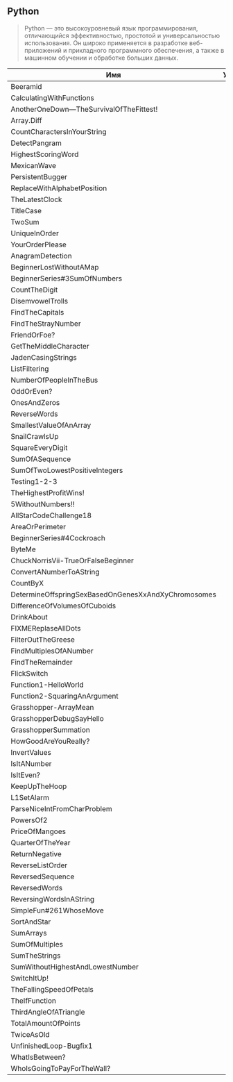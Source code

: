 ## Python

> Python — это высокоуровневый язык программирования, отличающийся
> эффективностью, простотой и универсальностью использования.
> Он широко применяется в разработке веб-приложений и прикладного
> программного обеспечения, а также в машинном обучении и обработке
> больших данных.

| Имя                                                 | Уровень |                                                                                                            Ссылка |
| --------------------------------------------------- | :-----: | ----------------------------------------------------------------------------------------------------------------: |
| Beeramid                                            |  5kyu   |                                                                                       [Beeramid](./5kyu/Beeramid) |
| CalculatingWithFunctions                            |  5kyu   |                                                       [CalculatingWithFunctions](./5kyu/CalculatingWithFunctions) |
| AnotherOneDown—TheSurvivalOfTheFittest!             |  6kyu   |                 [AnotherOneDown—TheSurvivalOfTheFittest!](./6kyu/AnotherOneDown%E2%80%94TheSurvivalOfTheFittest!) |
| Array.Diff                                          |  6kyu   |                                                                                   [Array.Diff](./6kyu/Array.Diff) |
| CountCharactersInYourString                         |  6kyu   |                                                 [CountCharactersInYourString](./6kyu/CountCharactersInYourString) |
| DetectPangram                                       |  6kyu   |                                                                             [DetectPangram](./6kyu/DetectPangram) |
| HighestScoringWord                                  |  6kyu   |                                                                   [HighestScoringWord](./6kyu/HighestScoringWord) |
| MexicanWave                                         |  6kyu   |                                                                                 [MexicanWave](./6kyu/MexicanWave) |
| PersistentBugger                                    |  6kyu   |                                                                       [PersistentBugger](./6kyu/PersistentBugger) |
| ReplaceWithAlphabetPosition                         |  6kyu   |                                                 [ReplaceWithAlphabetPosition](./6kyu/ReplaceWithAlphabetPosition) |
| TheLatestClock                                      |  6kyu   |                                                                           [TheLatestClock](./6kyu/TheLatestClock) |
| TitleCase                                           |  6kyu   |                                                                                     [TitleCase](./6kyu/TitleCase) |
| TwoSum                                              |  6kyu   |                                                                                           [TwoSum](./6kyu/TwoSum) |
| UniqueInOrder                                       |  6kyu   |                                                                             [UniqueInOrder](./6kyu/UniqueInOrder) |
| YourOrderPlease                                     |  6kyu   |                                                                         [YourOrderPlease](./6kyu/YourOrderPlease) |
| AnagramDetection                                    |  7kyu   |                                                                       [AnagramDetection](./7kyu/AnagramDetection) |
| BeginnerLostWithoutAMap                             |  7kyu   |                                                         [BeginnerLostWithoutAMap](./7kyu/BeginnerLostWithoutAMap) |
| BeginnerSeries#3SumOfNumbers                        |  7kyu   |                                               [BeginnerSeries#3SumOfNumbers](./7kyu/BeginnerSeries#3SumOfNumbers) |
| CountTheDigit                                       |  7kyu   |                                                                             [CountTheDigit](./7kyu/CountTheDigit) |
| DisemvowelTrolls                                    |  7kyu   |                                                                       [DisemvowelTrolls](./7kyu/DisemvowelTrolls) |
| FindTheCapitals                                     |  7kyu   |                                                                         [FindTheCapitals](./7kyu/FindTheCapitals) |
| FindTheStrayNumber                                  |  7kyu   |                                                                   [FindTheStrayNumber](./7kyu/FindTheStrayNumber) |
| FriendOrFoe?                                        |  7kyu   |                                                                               [FriendOrFoe?](./7kyu/FriendOrFoe?) |
| GetTheMiddleCharacter                               |  7kyu   |                                                             [GetTheMiddleCharacter](./7kyu/GetTheMiddleCharacter) |
| JadenCasingStrings                                  |  7kyu   |                                                                   [JadenCasingStrings](./7kyu/JadenCasingStrings) |
| ListFiltering                                       |  7kyu   |                                                                             [ListFiltering](./7kyu/ListFiltering) |
| NumberOfPeopleInTheBus                              |  7kyu   |                                                           [NumberOfPeopleInTheBus](./7kyu/NumberOfPeopleInTheBus) |
| OddOrEven?                                          |  7kyu   |                                                                                   [OddOrEven?](./7kyu/OddOrEven?) |
| OnesAndZeros                                        |  7kyu   |                                                                               [OnesAndZeros](./7kyu/OnesAndZeros) |
| ReverseWords                                        |  7kyu   |                                                                               [ReverseWords](./7kyu/ReverseWords) |
| SmallestValueOfAnArray                              |  7kyu   |                                                           [SmallestValueOfAnArray](./7kyu/SmallestValueOfAnArray) |
| SnailCrawlsUp                                       |  7kyu   |                                                                             [SnailCrawlsUp](./7kyu/SnailCrawlsUp) |
| SquareEveryDigit                                    |  7kyu   |                                                                       [SquareEveryDigit](./7kyu/SquareEveryDigit) |
| SumOfASequence                                      |  7kyu   |                                                                           [SumOfASequence](./7kyu/SumOfASequence) |
| SumOfTwoLowestPositiveIntegers                      |  7kyu   |                                           [SumOfTwoLowestPositiveIntegers](./7kyu/SumOfTwoLowestPositiveIntegers) |
| Testing1-2-3                                        |  7kyu   |                                                                               [Testing1-2-3](./7kyu/Testing1-2-3) |
| TheHighestProfitWins!                               |  7kyu   |                                                             [TheHighestProfitWins!](./7kyu/TheHighestProfitWins!) |
| 5WithoutNumbers!!                                   |  8kyu   |                                                                     [5WithoutNumbers!!](./8kyu/5WithoutNumbers!!) |
| AllStarCodeChallenge18                              |  8kyu   |                                                           [AllStarCodeChallenge18](./8kyu/AllStarCodeChallenge18) |
| AreaOrPerimeter                                     |  8kyu   |                                                                         [AreaOrPerimeter](./8kyu/AreaOrPerimeter) |
| BeginnerSeries#4Cockroach                           |  8kyu   |                                                     [BeginnerSeries#4Cockroach](./8kyu/BeginnerSeries#4Cockroach) |
| ByteMe                                              |  8kyu   |                                                                                           [ByteMe](./8kyu/ByteMe) |
| ChuckNorrisVii-TrueOrFalseBeginner                  |  8kyu   |                                   [ChuckNorrisVii-TrueOrFalseBeginner](./8kyu/ChuckNorrisVii-TrueOrFalseBeginner) |
| ConvertANumberToAString                             |  8kyu   |                                                         [ConvertANumberToAString](./8kyu/ConvertANumberToAString) |
| CountByX                                            |  8kyu   |                                                                                       [CountByX](./8kyu/CountByX) |
| DetermineOffspringSexBasedOnGenesXxAndXyChromosomes |  8kyu   | [DetermineOffspringSexBasedOnGenesXxAndXyChromosomes](./8kyu/DetermineOffspringSexBasedOnGenesXxAndXyChromosomes) |
| DifferenceOfVolumesOfCuboids                        |  8kyu   |                                               [DifferenceOfVolumesOfCuboids](./8kyu/DifferenceOfVolumesOfCuboids) |
| DrinkAbout                                          |  8kyu   |                                                                                   [DrinkAbout](./8kyu/DrinkAbout) |
| FIXMEReplaseAllDots                                 |  8kyu   |                                                                 [FIXMEReplaseAllDots](./8kyu/FIXMEReplaseAllDots) |
| FilterOutTheGreese                                  |  8kyu   |                                                                   [FilterOutTheGreese](./8kyu/FilterOutTheGreese) |
| FindMultiplesOfANumber                              |  8kyu   |                                                           [FindMultiplesOfANumber](./8kyu/FindMultiplesOfANumber) |
| FindTheRemainder                                    |  8kyu   |                                                                       [FindTheRemainder](./8kyu/FindTheRemainder) |
| FlickSwitch                                         |  8kyu   |                                                                                 [FlickSwitch](./8kyu/FlickSwitch) |
| Function1-HelloWorld                                |  8kyu   |                                                               [Function1-HelloWorld](./8kyu/Function1-HelloWorld) |
| Function2-SquaringAnArgument                        |  8kyu   |                                               [Function2-SquaringAnArgument](./8kyu/Function2-SquaringAnArgument) |
| Grasshopper-ArrayMean                               |  8kyu   |                                                             [Grasshopper-ArrayMean](./8kyu/Grasshopper-ArrayMean) |
| GrasshopperDebugSayHello                            |  8kyu   |                                                       [GrasshopperDebugSayHello](./8kyu/GrasshopperDebugSayHello) |
| GrasshopperSummation                                |  8kyu   |                                                               [GrasshopperSummation](./8kyu/GrasshopperSummation) |
| HowGoodAreYouReally?                                |  8kyu   |                                                               [HowGoodAreYouReally?](./8kyu/HowGoodAreYouReally?) |
| InvertValues                                        |  8kyu   |                                                                               [InvertValues](./8kyu/InvertValues) |
| IsItANumber                                         |  8kyu   |                                                                                 [IsItANumber](./8kyu/IsItANumber) |
| IsItEven?                                           |  8kyu   |                                                                                     [IsItEven?](./8kyu/IsItEven?) |
| KeepUpTheHoop                                       |  8kyu   |                                                                             [KeepUpTheHoop](./8kyu/KeepUpTheHoop) |
| L1SetAlarm                                          |  8kyu   |                                                                                   [L1SetAlarm](./8kyu/L1SetAlarm) |
| ParseNiceIntFromCharProblem                         |  8kyu   |                                                 [ParseNiceIntFromCharProblem](./8kyu/ParseNiceIntFromCharProblem) |
| PowersOf2                                           |  8kyu   |                                                                                     [PowersOf2](./8kyu/PowersOf2) |
| PriceOfMangoes                                      |  8kyu   |                                                                           [PriceOfMangoes](./8kyu/PriceOfMangoes) |
| QuarterOfTheYear                                    |  8kyu   |                                                                       [QuarterOfTheYear](./8kyu/QuarterOfTheYear) |
| ReturnNegative                                      |  8kyu   |                                                                           [ReturnNegative](./8kyu/ReturnNegative) |
| ReverseListOrder                                    |  8kyu   |                                                                       [ReverseListOrder](./8kyu/ReverseListOrder) |
| ReversedSequence                                    |  8kyu   |                                                                       [ReversedSequence](./8kyu/ReversedSequence) |
| ReversedWords                                       |  8kyu   |                                                                             [ReversedWords](./8kyu/ReversedWords) |
| ReversingWordsInAString                             |  8kyu   |                                                         [ReversingWordsInAString](./8kyu/ReversingWordsInAString) |
| SimpleFun#261WhoseMove                              |  8kyu   |                                                           [SimpleFun#261WhoseMove](./8kyu/SimpleFun#261WhoseMove) |
| SortAndStar                                         |  8kyu   |                                                                                 [SortAndStar](./8kyu/SortAndStar) |
| SumArrays                                           |  8kyu   |                                                                                     [SumArrays](./8kyu/SumArrays) |
| SumOfMultiples                                      |  8kyu   |                                                                           [SumOfMultiples](./8kyu/SumOfMultiples) |
| SumTheStrings                                       |  8kyu   |                                                                             [SumTheStrings](./8kyu/SumTheStrings) |
| SumWithoutHighestAndLowestNumber                    |  8kyu   |                                       [SumWithoutHighestAndLowestNumber](./8kyu/SumWithoutHighestAndLowestNumber) |
| SwitchItUp!                                         |  8kyu   |                                                                                 [SwitchItUp!](./8kyu/SwitchItUp!) |
| TheFallingSpeedOfPetals                             |  8kyu   |                                                         [TheFallingSpeedOfPetals](./8kyu/TheFallingSpeedOfPetals) |
| TheIfFunction                                       |  8kyu   |                                                                             [TheIfFunction](./8kyu/TheIfFunction) |
| ThirdAngleOfATriangle                               |  8kyu   |                                                             [ThirdAngleOfATriangle](./8kyu/ThirdAngleOfATriangle) |
| TotalAmountOfPoints                                 |  8kyu   |                                                                 [TotalAmountOfPoints](./8kyu/TotalAmountOfPoints) |
| TwiceAsOld                                          |  8kyu   |                                                                                   [TwiceAsOld](./8kyu/TwiceAsOld) |
| UnfinishedLoop-Bugfix1                              |  8kyu   |                                                           [UnfinishedLoop-Bugfix1](./8kyu/UnfinishedLoop-Bugfix1) |
| WhatIsBetween?                                      |  8kyu   |                                                                           [WhatIsBetween?](./8kyu/WhatIsBetween?) |
| WhoIsGoingToPayForTheWall?                          |  8kyu   |                                                   [WhoIsGoingToPayForTheWall?](./8kyu/WhoIsGoingToPayForTheWall?) |
